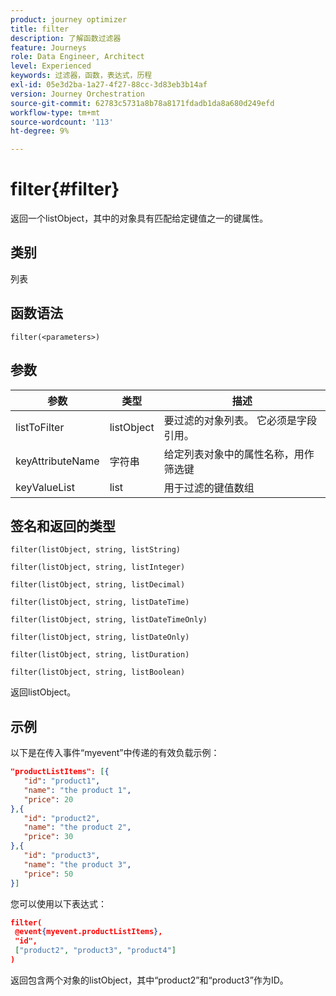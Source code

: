 ```yaml
---
product: journey optimizer
title: filter
description: 了解函数过滤器
feature: Journeys
role: Data Engineer, Architect
level: Experienced
keywords: 过滤器，函数，表达式，历程
exl-id: 05e3d2ba-1a27-4f27-88cc-3d83eb3b14af
version: Journey Orchestration
source-git-commit: 62783c5731a8b78a8171fdadb1da8a680d249efd
workflow-type: tm+mt
source-wordcount: '113'
ht-degree: 9%

---
```


# filter{#filter}

返回一个listObject，其中的对象具有匹配给定键值之一的键属性。

## 类别

列表

## 函数语法

`filter(<parameters>)`

## 参数

| 参数 | 类型 | 描述 |
|-----------|------------------|------------------|
| listToFilter | listObject | 要过滤的对象列表。 它必须是字段引用。 |
| keyAttributeName | 字符串 | 给定列表对象中的属性名称，用作筛选键 |
| keyValueList | list | 用于过滤的键值数组 |

## 签名和返回的类型

`filter(listObject, string, listString)`

`filter(listObject, string, listInteger)`

`filter(listObject, string, listDecimal)`

`filter(listObject, string, listDateTime)`

`filter(listObject, string, listDateTimeOnly)`

`filter(listObject, string, listDateOnly)`

`filter(listObject, string, listDuration)`

`filter(listObject, string, listBoolean)`

返回listObject。

## 示例

以下是在传入事件“myevent”中传递的有效负载示例：

```json
"productListItems": [{
   "id": "product1",
   "name": "the product 1",
   "price": 20
},{
   "id": "product2",
   "name": "the product 2",
   "price": 30
},{
   "id": "product3",
   "name": "the product 3",
   "price": 50
}]
```

您可以使用以下表达式：

```json
filter(
 @event{myevent.productListItems},
 "id", 
 ["product2", "product3", "product4"]
)
```

返回包含两个对象的listObject，其中“product2”和“product3”作为ID。
